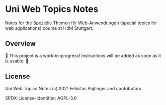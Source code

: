 # Uni Web Topics Notes

Notes for the Spezielle Themen für Web-Anwendungen (special topics for web applications) course at HdM Stuttgart.

## Overview

🚧 This project is a work-in-progress! Instructions will be added as soon as it is usable. 🚧

## License

Uni Web Topics Notes (c) 2021 Felicitas Pojtinger and contributors

SPDX-License-Identifier: AGPL-3.0
